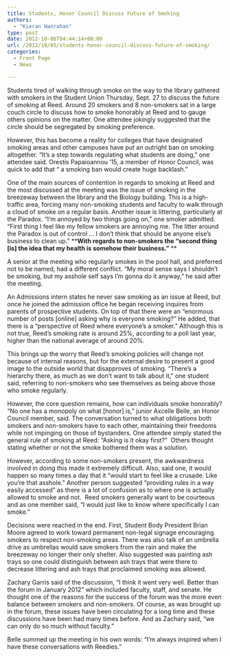 ```yaml
---
title: Students, Honor Council Discuss Future of Smoking
authors: 
  - "Kieran Hanrahan"
type: post
date: 2012-10-06T04:44:14+00:00
url: /2012/10/05/students-honor-council-discuss-future-of-smoking/
categories:
  - Front Page
  - News

---
```

Students tired of walking through smoke on the way to the library gathered with smokers in the Student Union Thursday, Sept. 27 to discuss the future of smoking at Reed. Around 20 smokers and 8 non-smokers sat in a large couch circle to discuss how to smoke honorably at Reed and to gauge others opinions on the matter. One attendee jokingly suggested that the circle should be segregated by smoking preference.

However, this has become a reality for colleges that have designated smoking areas and other campuses have put an outright ban on smoking altogether. “It’s a step towards regulating what students are doing,” one attendee said. Orestis Papaioannou ’15, a member of Honor Council, was quick to add that “ a smoking ban would create huge backlash.”

One of the main sources of contention in regards to smoking at Reed and the most discussed at the meeting was the issue of smoking in the breezeway between the library and the Biology building. This is a high-traffic area, forcing many non-smoking students and faculty to walk through a cloud of smoke on a regular basis. Another issue is littering, particularly at the Paradox. “I’m annoyed by two things going on,” one smoker admitted. “First thing I feel like my fellow smokers are annoying me. The litter around the Paradox is out of control &#8230; I don’t think that should be anyone else’s business to clean up.” ****With regards to non-smokers the “second thing [is] the idea that my health is somehow their business.”** **

A senior at the meeting who regularly smokes in the pool hall, and preferred not to be named, had a different conflict. “My moral sense says I shouldn&#8217;t be smoking, but my asshole self says I&#8217;m gonna do it anyway,” he said after the meeting.

An Admissions intern states he never saw smoking as an issue at Reed, but once he joined the admission office he began receiving inquires from parents of prospective students. On top of that there were an “enormous number of posts [online] asking why is everyone smoking?” He added, that there is a “perspective of Reed where everyone’s a smoker.” Although this is not true, Reed’s smoking rate is around 25%, according to a poll last year, higher than the national average of around 20%.

This brings up the worry that Reed’s smoking policies will change not because of internal reasons, but for the external desire to present a good image to the outside world that disapproves of smoking. “There’s a hierarchy there, as much as we don’t want to talk about it,” one student said, referring to non-smokers who see themselves as being above those who smoke regularly.

However, the core question remains, how can individuals smoke honorably? “No one has a monopoly on what [honor] is,” junior Axcelle Belle, an Honor Council member, said. The conversation turned to what obligations both smokers and non-smokers have to each other, maintaining their freedoms while not impinging on those of bystanders. One attendee simply stated the general rule of smoking at Reed: “Asking is it okay first?”  Others thought stating whether or not the smoke bothered them was a solution.

However, according to some non-smokers present, the awkwardness involved in doing this made it extremely difficult. Also, said one, it would happen so many times a day that it “would start to feel like a crusade. Like you&#8217;re that asshole.” Another person suggested “providing rules in a way easily accessed” as there is a lot of confusion as to where one is actually allowed to smoke and not.  Reed smokers generally want to be courteous and as one member said, “I would just like to know where specifically I can smoke.”

Decisions were reached in the end. First, Student Body President Brian Moore agreed to work toward permanent non-legal signage encouraging smokers to respect non-smoking areas. There was also talk of an umbrella drive as umbrellas would save smokers from the rain and make the breezeway no longer their only shelter. Also suggested was painting ash trays so one could distinguish between ash trays that were there to decrease littering and ash trays that proclaimed smoking was allowed.

Zachary Garris said of the discussion, “I think it went very well. Better than the forum in January 2012” which included faculty, staff, and senate. He thought one of the reasons for the success of the forum was the more even balance between smokers and non-smokers. Of course, as was brought up in the forum, these issues have been circulating for a long time and these discussions have been had many times before. And as Zachary said, “we can only do so much without faculty.”

Belle summed up the meeting in his own words: “I’m always inspired when I have these conversations with Reedies.”